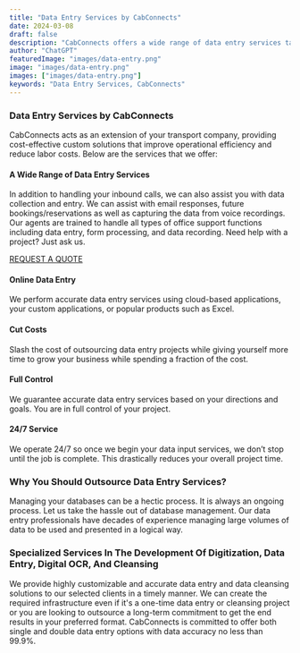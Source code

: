 ```yaml
---
title: "Data Entry Services by CabConnects"
date: 2024-03-08
draft: false
description: "CabConnects offers a wide range of data entry services tailored to enhance operational efficiency and reduce costs for your transport company."
author: "ChatGPT"
featuredImage: "images/data-entry.png"
image: "images/data-entry.png"
images: ["images/data-entry.png"]
keywords: "Data Entry Services, CabConnects"
---
```


### Data Entry Services by CabConnects

CabConnects acts as an extension of your transport company, providing cost-effective custom solutions that improve operational efficiency and reduce labor costs. Below are the services that we offer:

#### A Wide Range of Data Entry Services

In addition to handling your inbound calls, we can also assist you with data collection and entry. We can assist with email responses, future bookings/reservations as well as capturing the data from voice recordings. Our agents are trained to handle all types of office support functions including data entry, form processing, and data recording. Need help with a project? Just ask us.

[REQUEST A QUOTE](link_to_request_quote)

#### Online Data Entry

We perform accurate data entry services using cloud-based applications, your custom applications, or popular products such as Excel.

#### Cut Costs

Slash the cost of outsourcing data entry projects while giving yourself more time to grow your business while spending a fraction of the cost.

#### Full Control

We guarantee accurate data entry services based on your directions and goals. You are in full control of your project.

#### 24/7 Service

We operate 24/7 so once we begin your data input services, we don’t stop until the job is complete. This drastically reduces your overall project time.

### Why You Should Outsource Data Entry Services?

Managing your databases can be a hectic process. It is always an ongoing process. Let us take the hassle out of database management. Our data entry professionals have decades of experience managing large volumes of data to be used and presented in a logical way.

### Specialized Services In The Development Of Digitization, Data Entry, Digital OCR, And Cleansing

We provide highly customizable and accurate data entry and data cleansing solutions to our selected clients in a timely manner. We can create the required infrastructure even if it's a one-time data entry or cleansing project or you are looking to outsource a long-term commitment to get the end results in your preferred format. CabConnects is committed to offer both single and double data entry options with data accuracy no less than 99.9%.
